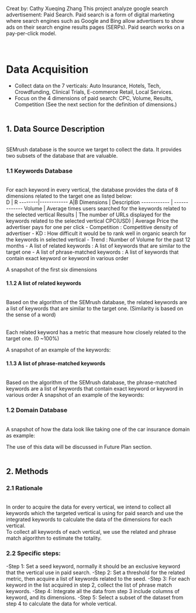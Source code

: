 Creat by: Cathy Xueqing Zhang
This project analyze google search advertisement: Paid Search. Paid search is a form of digital marketing where search engines such as Google and Bing allow advertisers to show ads on their search engine results pages (SERPs). Paid search works on a pay-per-click model.<br/>
<br/><br/>
# Data Acquisition 
- Collect data on the 7 verticals: Auto Insurance, Hotels, Tech, Crowdfunding, Clinical Trials, E-commerce Retail, Local Services.
- Focus on the 4 dimensions of paid search: CPC, Volume, Results, Competition (See the next section for the definition of dimensions.)
<br/><br/>
## 1. Data Source Description 
<br/>
SEMrush database is the source we target to collect the data. It provides two subsets of the database that are valuable.

### 1.1 Keywords Database
<br/>
For each keyword in every vertical, the database provides the data of 8 dimensions related to the target one as listed below:
<br/>
D | R
--------|------------
A|B
Dimensions |	Description
------------ | -------------
Volume | Average times users searched for the keywords related to the selected vertical
Results | The number of URLs displayed for the keywords related to the selected vertical
CPC(USD) | Average Price the advertiser pays for one per click
- Competition : Competitive density of advertiser
- KD : How difficult it would be to rank well in organic search for the keywords in selected vertical
- Trend : Number of Volume for the past 12 months
- A list of related keywords : A list of keywords that are similar to the target one
- A list of phrase-matched keywords : A list of keywords that contain exact keyword or keyword in various order 


A snapshot of the first six dimensions
 
 

#### 1.1.2 A list of related keywords 
<br/>
Based on the algorithm of the SEMrush database, the related keywords are a list of keywords that are similar to the target one. (Similarity is based on the sense of a word)

<br/>Each related keyword has a metric that measure how closely related to the target one. (0 ~100%)

A snapshot of an example of the keywords:

 
#### 1.1.3 A list of phrase-matched keywords 
<br/>
Based on the algorithm of the SEMrush database, the phrase-matched keywords are a list of keywords that contain exact keyword or keyword in various order 
A snapshot of an example of the keywords:
 


### 1.2 Domain Database
<br/>
A snapshot of how the data look like taking one of the car insurance domain as example:

 

The use of this data will be discussed in Future Plan section.
<br/><br/>

## 2. Methods
### 2.1 Rationale
<br/>
In order to acquire the data for every vertical, we intend to collect all keywords which the targeted vertical is using for paid search and use the integrated keywords to calculate the data of the dimensions for each vertical.
<br/>
To collect all keywords of each vertical, we use the related and phrase match algorithm to estimate the totality.

### 2.2 Specific steps:

-Step 1: Set a seed keyword, normally it should be an exclusive keyword that the vertical use in paid search.
-Step 2: Set a threshold for the related metric, then acquire a list of keywords related to the seed.
-Step 3: For each keyword in the list acquired in step 2, collect the list of phrase match keywords.
-Step 4: Integrate all the data from step 3 include columns of keyword, and its dimensions.
-Step 5: Select a subset of the dataset from step 4 to calculate the data for whole vertical.


